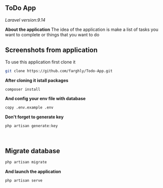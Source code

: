 ## ToDo App
*Laravel version:9.14*

**About the application**
The idea of the application is make a list of tasks you want to complete or things that you want to do

## Screenshots from application


To use this application first clone it 
```bash
git clone https://github.com/farghly/Todo-App.git
```
**After cloning it istall packages**
```bash
composer install
```
**And config your env file with database**
```bash
copy .env.example .env
```
**Don't forget to generate key**
```bash
php artisan generate:key
```
<br/>

## **Migrate database**
```bash
php artisan migrate
```

**And launch the application**
```code
php artisan serve
```
